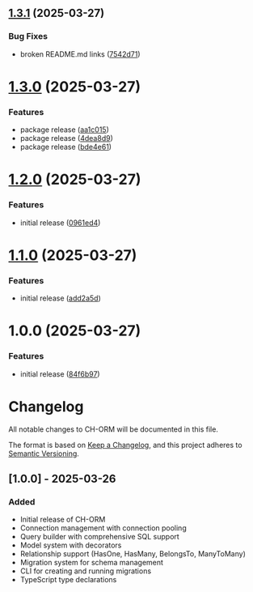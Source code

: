 ## [1.3.1](https://github.com/iarayan/ch-orm/compare/v1.3.0...v1.3.1) (2025-03-27)


### Bug Fixes

* broken README.md links ([7542d71](https://github.com/iarayan/ch-orm/commit/7542d7120437df6689059ebc122e55c6a482f6a0))

# [1.3.0](https://github.com/iarayan/ch-orm/compare/v1.2.0...v1.3.0) (2025-03-27)


### Features

* package release ([aa1c015](https://github.com/iarayan/ch-orm/commit/aa1c015b6b368f551f96a780c45fc86d52dbc44d))
* package release ([4dea8d9](https://github.com/iarayan/ch-orm/commit/4dea8d9d0a89449a78cb9c10d49d5df8f8a21309))
* package release ([bde4e61](https://github.com/iarayan/ch-orm/commit/bde4e61aeeca819b340f1ff8b83fa78eb5012047))

# [1.2.0](https://github.com/iarayan/ch-orm/compare/v1.1.0...v1.2.0) (2025-03-27)


### Features

* initial release ([0961ed4](https://github.com/iarayan/ch-orm/commit/0961ed4c887fa1bfc2f5c5d829978670ba817f79))

# [1.1.0](https://github.com/iarayan/ch-orm/compare/v1.0.0...v1.1.0) (2025-03-27)


### Features

* initial release ([add2a5d](https://github.com/iarayan/ch-orm/commit/add2a5d7f3836f8f6e1efeeed27a988edf3c3b58))

# 1.0.0 (2025-03-27)


### Features

* initial release ([84f6b97](https://github.com/iarayan/ch-orm/commit/84f6b9768be61951d6d20ad0d1bf30632a5433cf))

# Changelog

All notable changes to CH-ORM will be documented in this file.

The format is based on [Keep a Changelog](https://keepachangelog.com/en/1.0.0/),
and this project adheres to [Semantic Versioning](https://semver.org/spec/v2.0.0.html).

## [1.0.0] - 2025-03-26

### Added
- Initial release of CH-ORM
- Connection management with connection pooling
- Query builder with comprehensive SQL support
- Model system with decorators
- Relationship support (HasOne, HasMany, BelongsTo, ManyToMany)
- Migration system for schema management
- CLI for creating and running migrations
- TypeScript type declarations
